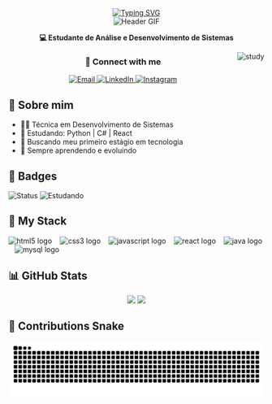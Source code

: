 <div align="center">
  <a href="https://git.io/typing-svg">
    <img src="https://readme-typing-svg.demolab.com?font=Fira+Code&weight=500&size=22&pause=1000&color=F4A9D6&center=true&vCenter=true&random=false&width=524&lines=%E2%8A%B9+Welcome+to+my+profile!+%CB%99%E1%B5%95%CB%99+%E2%8A%B9+" alt="Typing SVG">
  </a>
</div>

<div align="center">
  <img src="./src/header-gif.gif" alt="Header GIF" />
</div>

<p align="center"><strong>💻 Estudante de Análise e Desenvolvimento de Sistemas</strong></p>

<img align="right" alt="study" height="190px" src="./src/study.gif">

<h3 align="center">🌷 Connect with me</h3>

<div align="center">
  <a href="mailto:isabellascarassatii@gmail.com">
    <img src="https://img.shields.io/badge/-Email-F4A9D6?style=for-the-badge&logo=gmail&logoColor=white" alt="Email">
  </a>
  <a href="https://www.linkedin.com/in/isabella-dos-anjos/">
    <img src="https://img.shields.io/badge/-LinkedIn-F4A9D6?style=for-the-badge&logo=linkedin&logoColor=white" alt="LinkedIn">
  </a>
  <a href="https://www.instagram.com/isabellascarassati/">
    <img src="https://img.shields.io/badge/-Instagram-F4A9D6?style=for-the-badge&logo=instagram&logoColor=white" alt="Instagram">
  </a>
</div>

## 💌 Sobre mim

- 👩‍💻 Técnica em Desenvolvimento de Sistemas  
- 🌸 Estudando: Python | C# | React  
- 🚀 Buscando meu primeiro estágio em tecnologia  
- 🌱 Sempre aprendendo e evoluindo  

## 🎀 Badges

![Status](https://img.shields.io/badge/Dev%20em%20crescimento-%F0%9F%8C%B8-F4A9D6?style=flat)
![Estudando](https://img.shields.io/badge/Aprendendo-Python%20%7C%20C#%20%7C%20React-F4A9D6?style=flat)

## 🧸 My Stack

<div align="left">
  <img src="https://cdn.jsdelivr.net/gh/devicons/devicon/icons/html5/html5-original.svg" height="25" alt="html5 logo" />
  <img width="8" />
  <img src="https://cdn.jsdelivr.net/gh/devicons/devicon/icons/css3/css3-original.svg" height="25" alt="css3 logo" />
  <img width="8" />
  <img src="https://cdn.jsdelivr.net/gh/devicons/devicon/icons/javascript/javascript-plain.svg" height="25" alt="javascript logo" />
  <img width="8" />
  <img src="https://cdn.jsdelivr.net/gh/devicons/devicon/icons/react/react-original.svg" height="25" alt="react logo" />
  <img width="8" />
  <img src="https://cdn.jsdelivr.net/gh/devicons/devicon/icons/java/java-original.svg" height="25" alt="java logo" />
  <img width="8" />
  <img src="https://cdn.jsdelivr.net/gh/devicons/devicon/icons/mysql/mysql-original.svg" height="25" alt="mysql logo" />
</div>

## 📊 GitHub Stats

<div align="center">
  <img height="130em" src="https://github-readme-stats.vercel.app/api?username=isabelladosanjos&show_icons=true&theme=radical&border_radius=15" />
  <img height="130em" src="https://github-readme-stats.vercel.app/api/top-langs/?username=isabelladosanjos&layout=compact&langs_count=7&theme=radical&border_radius=8" />
</div>


## 🐍 Contributions Snake

<picture>
  <source media="(prefers-color-scheme: dark)" srcset="https://raw.githubusercontent.com/isabelladosanjos/isabelladosanjos/output/github-contribution-grid-snake-dark.svg">
  <source media="(prefers-color-scheme: light)" srcset="https://raw.githubusercontent.com/isabelladosanjos/isabelladosanjos/output/github-contribution-grid-snake.svg">
  <img alt="github contribution grid snake animation" src="https://raw.githubusercontent.com/isabelladosanjos/isabelladosanjos/output/github-contribution-grid-snake.svg">
</picture>
